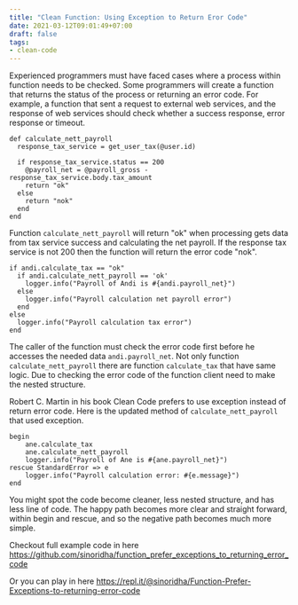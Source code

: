 ```yaml
---
title: "Clean Function: Using Exception to Return Eror Code"
date: 2021-03-12T09:01:49+07:00
draft: false
tags:
- clean-code
---
```


Experienced programmers must have faced cases where a process within function needs to be checked.
Some programmers will create a function that returns the status of the process or returning an error code.
For example, a function that sent a request to external web services, and the response of web services should
check whether a success response, error response or timeout.

```
def calculate_nett_payroll
  response_tax_service = get_user_tax(@user.id)

  if response_tax_service.status == 200
    @payroll_net = @payroll_gross - response_tax_service.body.tax_amount
    return "ok"
  else
    return "nok"
  end
end
```


Function `calculate_nett_payroll` will return "ok" when processing gets data from tax service success and calculating the
net payroll. If the response tax service is not 200 then the function will return the error code "nok".

```
if andi.calculate_tax == "ok"
  if andi.calculate_nett_payroll == 'ok'
    logger.info("Payroll of Andi is #{andi.payroll_net}")
  else
    logger.info("Payroll calculation net payroll error")
  end
else
  logger.info("Payroll calculation tax error")
end
```

The caller of the function must check the error code first before he accesses the needed data `andi.payroll_net`.
Not only function `calculate_nett_payroll` there are function `calculate_tax` that have same logic. Due to checking
the error code of the function client need to make the nested structure.

Robert C. Martin in his book Clean Code prefers to use exception instead of return error code. Here is the updated
method of `calculate_nett_payroll` that used exception.

```
begin
    ane.calculate_tax
    ane.calculate_nett_payroll
    logger.info("Payroll of Ane is #{ane.payroll_net}")
rescue StandardError => e
    logger.info("Payroll calculation error: #{e.message}")
end
```

You might spot the code become cleaner, less nested structure, and has less line of code. The happy path becomes more
clear and straight forward, within begin and rescue, and so the negative path becomes much more simple.

Checkout full example code in here https://github.com/sinoridha/function_prefer_exceptions_to_returning_error_code

Or you can play in here https://repl.it/@sinoridha/Function-Prefer-Exceptions-to-returning-error-code